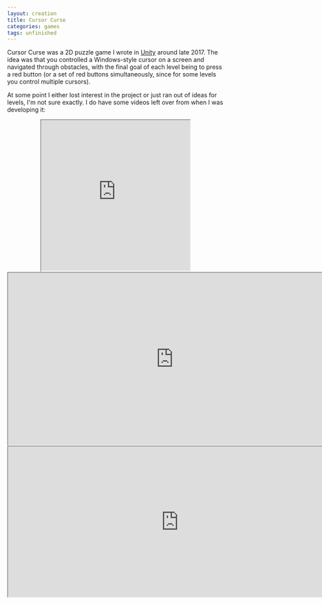 ```yaml
---
layout: creation
title: Cursor Curse
categories: games
tags: unfinished
---
```


Cursor Curse was a 2D puzzle game I wrote in [Unity](https://unity.com/) around late 2017. The idea was that you controlled a Windows-style cursor on a screen and navigated through obstacles, with the final goal of each level being to press a red button (or a set of red buttons simultaneously, since for some levels you control multiple cursors).

At some point I either lost interest in the project or just ran out of ideas for levels, I'm not sure exactly. I do have some videos left over from when I was developing it: 


<center>
    <iframe style="width: 36.0vw; height: 36.4vw" src="https://www.youtube.com/embed/eaYsDCh_LZk" allowfullscreen></iframe>
    <iframe style="width: 80.0vw; height: 41.6vw" src="https://www.youtube.com/embed/P2x5HWMMeYM" allowfullscreen></iframe>
    <iframe style="width: 82.5vw; height: 36.4vw" src="https://www.youtube.com/embed/nO1FMomt8YQ" allowfullscreen></iframe>
</center>
